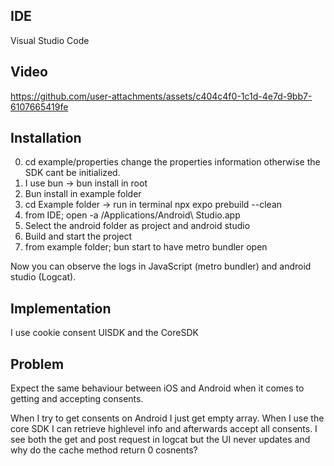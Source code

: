 

## IDE
Visual Studio Code

## Video
https://github.com/user-attachments/assets/c404c4f0-1c1d-4e7d-9bb7-6107665419fe

## Installation
0. cd example/properties change the properties information otherwise the SDK cant be initialized.
1. I use bun -> bun install in root
2. Bun install in example folder
3. cd Example folder -> run in terminal npx expo prebuild --clean
4. from IDE; open -a /Applications/Android\ Studio.app
5. Select the android folder as project and android studio
6. Build and start the project
7. from example folder; bun start to have metro bundler open

Now you can observe the logs in JavaScript (metro bundler) and android studio (Logcat). 

## Implementation
I use cookie consent UISDK and the CoreSDK

## Problem
Expect the same behaviour between iOS and Android when it comes to getting and accepting consents. 

When I try to get consents on Android I just get empty array. When I use the core SDK I can retrieve highlevel info and afterwards accept all consents. I see both the get and post request in logcat but the UI never updates and why do the cache method return 0 cosnents?
